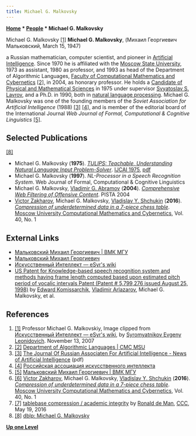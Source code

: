 ```yaml
---
title: Michael G. Malkovsky
---
```

**[Home](Home "Home") \* [People](People "People") \* Michael G. Malkovsky**



 [](http://esyr.org/wiki/%D0%98%D1%81%D0%BA%D1%83%D1%81%D1%81%D1%82%D0%B2%D0%B5%D0%BD%D0%BD%D1%8B%D0%B9_%D0%98%D0%BD%D1%82%D0%B5%D0%BB%D0%BB%D0%B5%D0%BA%D1%82) Michael G. Malkovsky <a id="cite-note-1" href="#cite-ref-1">[1]</a> 
**Michael G. Malkovsky**, (Михаил Георгиевич Мальковский, March 15, 1947)  

a Russian mathematician, computer scientist, and pioneer in [Artificial Intelligence](Artificial_Intelligence "Artificial Intelligence"). Since 1970 he is affiliated with the [Moscow State University](Moscow_State_University "Moscow State University"), 1973 as assistant, 1980 as professor, and 1993 as head of the Department of Algorithmic Languages, [Faculty of Computational Mathematics and Cybernetics](https://en.wikipedia.org/wiki/MSU_Faculty_of_Computational_Mathematics_and_Cybernetics) <a id="cite-note-2" href="#cite-ref-2">[2]</a>, in 2004, as honorary professor. 
He holds a [Candidate of Physical and Mathematical Sciences](https://en.wikipedia.org/wiki/Candidate_of_Sciences) in 1975 under supervisor [Svyatoslav S. Lavrov](Mathematician#SSLavrov "Mathematician"), and a Ph.D. in 1990, both in [natural language processing](https://en.wikipedia.org/wiki/Natural_language_processing). Michael G. Malkovsky was one of the founding members of the *Soviet Association for Artificial Intelligence* (1988) <a id="cite-note-3" href="#cite-ref-3">[3]</a> <a id="cite-note-4" href="#cite-ref-4">[4]</a>, 
and is member of the editorial board of the International Journal *Web Journal of Formal, Computational & Cognitive Linguistics* <a id="cite-note-5" href="#cite-ref-5">[5]</a>. 



## Selected Publications


<a id="cite-note-8" href="#cite-ref-8">[8]</a>



* Michael G. Malkovsky (**1975**). *[TULIPS: Teachable, Understanding Natural Language Input Problem-Solver](https://dl.acm.org/citation.cfm?id=1624689)*. [IJCAI 1975](Conferences#IJCAI1975 "Conferences"), [pdf](https://www.ijcai.org/Proceedings/75/Papers/059.pdf)
* Michael G. Malkovsky (**1997**). *NL-Processor in a Speech Recognition System*. Web Journal of Formal, Computational & Cognitive Linguistics
* Michael G. Malkovsky, [Vladimir G. Abramov](http://istina.msu.ru/profile/AbramovVG/) (**2004**). *[Comprehensive Web Filtering of Offensive Content](https://istina.msu.ru/publications/article/4856779/)*. PISTA 2004
* [Victor Zakharov](Victor_Zakharov "Victor Zakharov"), Michael G. Malkovsky, [Vladislav Y. Shchukin](Vladislav_Y._Shchukin "Vladislav Y. Shchukin") (**2016**). *[Compression of underdetermined data in a 7-piece chess table](https://link.springer.com/article/10.3103%2FS0278641916010076)*. [Moscow University Computational Mathematics and Cybernetics](https://www.springer.com/mathematics/journal/11968), Vol. 40, No. 1


## External Links


* [Мальковский Михаил Георгиевич | ВМК МГУ](https://cs.msu.ru/persons/39)
* [Мальковский Михаил Георгиевич](https://istina.msu.ru/profile/Mikhail_Malkovskiy/)
* [Искусственный Интеллект — eSyr's wiki](http://esyr.org/wiki/%D0%98%D1%81%D0%BA%D1%83%D1%81%D1%81%D1%82%D0%B2%D0%B5%D0%BD%D0%BD%D1%8B%D0%B9_%D0%98%D0%BD%D1%82%D0%B5%D0%BB%D0%BB%D0%B5%D0%BA%D1%82)
* [US Patent for Knowledge-based speech recognition system and methods having frame length computed based upon estimated pitch period of vocalic intervals Patent (Patent # 5,799,276 issued August 25, 1998)](https://patents.justia.com/patent/5799276) by [Edward Komissarchik](Edward_Komissarchik "Edward Komissarchik"), [Vladimir Arlazarov](Vladimir_Arlazarov "Vladimir Arlazarov"), Michael G. Malkovsky, et al.


## References


1. <a id="cite-ref-1" href="#cite-note-1">[1]</a> Professor Michael G. Malkovskiy, Image clipped from [Искусственный Интеллект — eSyr's wiki](http://esyr.org/wiki/%D0%98%D1%81%D0%BA%D1%83%D1%81%D1%81%D1%82%D0%B2%D0%B5%D0%BD%D0%BD%D1%8B%D0%B9_%D0%98%D0%BD%D1%82%D0%B5%D0%BB%D0%BB%D0%B5%D0%BA%D1%82), by [Syromyatnikov Evgeny Leonidovich](http://esyr.org/wiki/%D0%A3%D1%87%D0%B0%D1%81%D1%82%D0%BD%D0%B8%D0%BA:ESyr01). November 13, 2007
2. <a id="cite-ref-2" href="#cite-note-2">[2]</a> [Department of Algorithmic Languages | CMC MSU](https://cs.msu.ru/en/departments/al)
3. <a id="cite-ref-3" href="#cite-note-3">[3]</a> [The Journal Of Russian Associaten For Artificial Intelligence - News of Artificial Intelligence](http://www.foibg.com/ijita/vol10/ijita10-1-p18.pdf) (pdf)
4. <a id="cite-ref-4" href="#cite-note-4">[4]</a> [Российская ассоциация искусственного интеллекта](http://raai.org/)
5. <a id="cite-ref-5" href="#cite-note-5">[5]</a> [Мальковский Михаил Георгиевич | ВМК МГУ](https://cs.msu.ru/persons/39)
6. <a id="cite-ref-6" href="#cite-note-6">[6]</a> [Victor Zakharov](Victor_Zakharov "Victor Zakharov"), Michael G. Malkovsky, [Vladislav Y. Shchukin](Vladislav_Y._Shchukin "Vladislav Y. Shchukin") (**2016**). *[Compression of underdetermined data in a 7-piece chess table](https://link.springer.com/article/10.3103%2FS0278641916010076)*. [Moscow University Computational Mathematics and Cybernetics](https://www.springer.com/mathematics/journal/11968), Vol. 40, No. 1
7. <a id="cite-ref-7" href="#cite-note-7">[7]</a> [tablebase compression / academic integrity](http://www.talkchess.com/forum/viewtopic.php?t=60222) by [Ronald de Man](Ronald_de_Man "Ronald de Man"), [CCC](CCC "CCC"), May 19, 2016
8. <a id="cite-ref-8" href="#cite-note-8">[8]</a> [dblp: Michael G. Malkovsky](https://dblp2.uni-trier.de/pers/hd/m/Malkovsky:Michael_G=)

**[Up one Level](People "People")**







 
